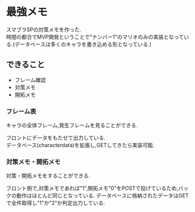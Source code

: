 # 最強メモ

スマブラSPの対策メモを作った.  
時間の都合でMVP開発ということで"ナンバー1"のマリオのみの実装となっている.(データベースは多くのキャラを書き込める形となっている.)  


## できること
* フレーム確認
* 対策メモ
* 開拓メモ

### フレーム表

キャラの全体フレーム,発生フレームを見ることができる.  

フロントにデータをもたせて出力している.  
データベース(characterdata)を拡張し,GETしてきたら実装可能.  

### 対策メモ・開拓メモ

対策・開拓メモをすることができる.  

フロント側で,対策メモであれば"1",開拓メモ"0"をPOSTで投げているため,バックの動作はほとんど同じとなっている.
データベースに格納されたデータはGETで全件取得し"1"か"2"か判定出力している.